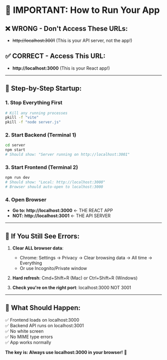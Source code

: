 # 🚨 IMPORTANT: How to Run Your App

## ❌ WRONG - Don't Access These URLs:
- ~~http://localhost:3001~~ (This is your API server, not the app!)

## ✅ CORRECT - Access This URL:
- **http://localhost:3000** (This is your React app!)

---

## 🚀 Step-by-Step Startup:

### 1. Stop Everything First
```bash
# Kill any running processes
pkill -f "vite"
pkill -f "node server.js" 
```

### 2. Start Backend (Terminal 1)
```bash
cd server
npm start
# Should show: "Server running on http://localhost:3001"
```

### 3. Start Frontend (Terminal 2) 
```bash
npm run dev
# Should show: "Local: http://localhost:3000"
# Browser should auto-open to localhost:3000
```

### 4. Open Browser
- **Go to: http://localhost:3000** ← THE REACT APP
- **NOT: http://localhost:3001** ← THE API SERVER

---

## 🔧 If You Still See Errors:

1. **Clear ALL browser data**:
   - Chrome: Settings → Privacy → Clear browsing data → All time → Everything
   - Or use Incognito/Private window

2. **Hard refresh**: Cmd+Shift+R (Mac) or Ctrl+Shift+R (Windows)

3. **Check you're on the right port**: localhost:3000 NOT 3001

---

## 🎯 What Should Happen:

✅ Frontend loads on localhost:3000  
✅ Backend API runs on localhost:3001  
✅ No white screen  
✅ No MIME type errors  
✅ App works normally  

**The key is: Always use localhost:3000 in your browser!** 🎯